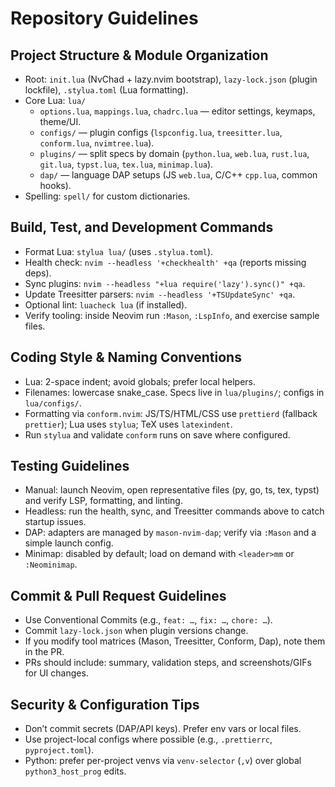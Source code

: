 # Repository Guidelines

## Project Structure & Module Organization
- Root: `init.lua` (NvChad + lazy.nvim bootstrap), `lazy-lock.json` (plugin lockfile), `.stylua.toml` (Lua formatting).
- Core Lua: `lua/`
  - `options.lua`, `mappings.lua`, `chadrc.lua` — editor settings, keymaps, theme/UI.
  - `configs/` — plugin configs (`lspconfig.lua`, `treesitter.lua`, `conform.lua`, `nvimtree.lua`).
  - `plugins/` — split specs by domain (`python.lua`, `web.lua`, `rust.lua`, `git.lua`, `typst.lua`, `tex.lua`, `minimap.lua`).
  - `dap/` — language DAP setups (JS `web.lua`, C/C++ `cpp.lua`, common hooks).
- Spelling: `spell/` for custom dictionaries.

## Build, Test, and Development Commands
- Format Lua: `stylua lua/` (uses `.stylua.toml`).
- Health check: `nvim --headless '+checkhealth' +qa` (reports missing deps).
- Sync plugins: `nvim --headless "+lua require('lazy').sync()" +qa`.
- Update Treesitter parsers: `nvim --headless '+TSUpdateSync' +qa`.
- Optional lint: `luacheck lua` (if installed).
- Verify tooling: inside Neovim run `:Mason`, `:LspInfo`, and exercise sample files.

## Coding Style & Naming Conventions
- Lua: 2-space indent; avoid globals; prefer local helpers.
- Filenames: lowercase snake_case. Specs live in `lua/plugins/`; configs in `lua/configs/`.
- Formatting via `conform.nvim`: JS/TS/HTML/CSS use `prettierd` (fallback `prettier`); Lua uses `stylua`; TeX uses `latexindent`.
- Run `stylua` and validate `conform` runs on save where configured.

## Testing Guidelines
- Manual: launch Neovim, open representative files (py, go, ts, tex, typst) and verify LSP, formatting, and linting.
- Headless: run the health, sync, and Treesitter commands above to catch startup issues.
- DAP: adapters are managed by `mason-nvim-dap`; verify via `:Mason` and a simple launch config.
- Minimap: disabled by default; load on demand with `<leader>mm` or `:Neominimap`.

## Commit & Pull Request Guidelines
- Use Conventional Commits (e.g., `feat: …`, `fix: …`, `chore: …`).
- Commit `lazy-lock.json` when plugin versions change.
- If you modify tool matrices (Mason, Treesitter, Conform, Dap), note them in the PR.
- PRs should include: summary, validation steps, and screenshots/GIFs for UI changes.

## Security & Configuration Tips
- Don’t commit secrets (DAP/API keys). Prefer env vars or local files.
- Use project-local configs where possible (e.g., `.prettierrc`, `pyproject.toml`).
- Python: prefer per-project venvs via `venv-selector` (`,v`) over global `python3_host_prog` edits.
